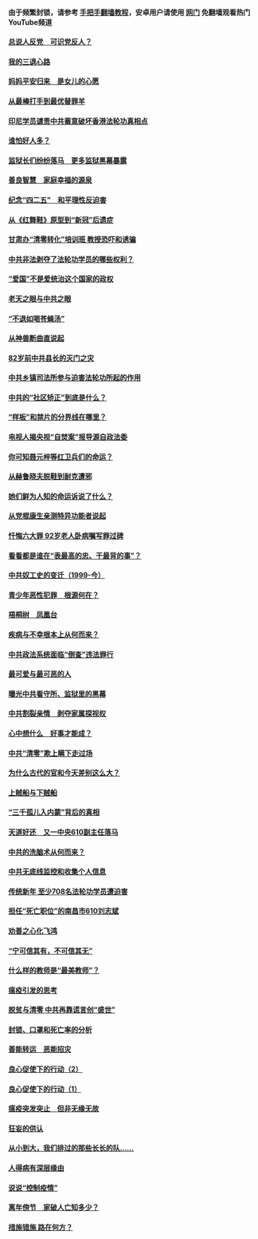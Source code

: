 #### 由于频繁封锁，请参考 [手把手翻墙教程](https://github.com/gfw-breaker/guides/wiki/)，安卓用户请使用 [网门](https://github.com/gfw-breaker/nogfw/blob/master/dl.md?t=05010400) 免翻墙观看热门YouTube频道 

#### [总说人反党　可识党反人？](../pages/19/423820.md?t=05010400) 

#### [我的三退心路](../pages/19/423876.md?t=05010400) 

#### [妈妈平安归来　是女儿的心愿](../pages/19/423947.md?t=05010400) 

#### [从最棒打手到最优替罪羊](../pages/19/423819.md?t=05010400) 

#### [印尼学员谴责中共蓄意破坏香港法轮功真相点](../pages/19/423902.md?t=05010400) 

#### [谁怕好人多？](../pages/19/423774.md?t=05010400) 

#### [监狱长们纷纷落马　更多监狱黑幕暴露](../pages/19/423787.md?t=05010400) 

#### [善良智慧　家庭幸福的源泉](../pages/19/423632.md?t=05010400) 

#### [纪念“四二五”　和平理性反迫害](../pages/19/423660.md?t=05010400) 

#### [从《红舞鞋》原型到“新冠”后遗症](../pages/19/423509.md?t=05010400) 

#### [甘肃办“清零转化”培训班 教授恐吓和诱骗](../pages/19/423498.md?t=05010400) 

#### [中共非法剥夺了法轮功学员的哪些权利？](../pages/19/423392.md?t=05010400) 

#### [“爱国”不是爱统治这个国家的政权](../pages/19/423029.md?t=05010400) 

#### [老天之眼与中共之眼](../pages/19/423378.md?t=05010400) 

#### [“不退如喝苍蝇汤”](../pages/19/423287.md?t=05010400) 

#### [从神兽断曲直说起](../pages/19/423201.md?t=05010400) 

#### [82岁前中共县长的灭门之灾](../pages/19/423055.md?t=05010400) 

#### [中共乡镇司法所参与迫害法轮功所起的作用](../pages/19/423064.md?t=05010400) 

#### [中共的“社区矫正”到底是什么？](../pages/19/422870.md?t=05010400) 

#### [“样板”和禁片的分界线在哪里？](../pages/19/422704.md?t=05010400) 

#### [电视人揭央视“自焚案”报导源自政法委](../pages/19/422770.md?t=05010400) 

#### [你可知聂元梓等红卫兵们的命运？](../pages/19/422848.md?t=05010400) 

#### [从赫鲁晓夫脱鞋到耐克遭邪](../pages/19/422826.md?t=05010400) 

#### [她们鲜为人知的命运诉说了什么？](../pages/19/422754.md?t=05010400) 

#### [从党棍康生亲测特异功能者说起](../pages/19/422657.md?t=05010400) 

#### [忏悔六大罪 92岁老人卧病嘱写罪过碑](../pages/19/422750.md?t=05010400) 

#### [看看都是谁在“表最高的忠、干最背的事”？](../pages/19/422703.md?t=05010400) 

#### [中共奴工史的变迁（1999-今）](../pages/19/422656.md?t=05010400) 

#### [青少年恶性犯罪　根源何在？](../pages/19/422449.md?t=05010400) 

#### [梧桐树　凤凰台](../pages/19/422442.md?t=05010400) 

#### [疾病与不幸根本上从何而来？](../pages/19/422438.md?t=05010400) 

#### [中共政法系统面临“倒查”违法罪行](../pages/19/422497.md?t=05010400) 

#### [最可爱与最可恶的人](../pages/19/422448.md?t=05010400) 

#### [曝光中共看守所、监狱里的黑幕](../pages/19/422390.md?t=05010400) 

#### [中共割裂亲情　剥夺家属探视权](../pages/19/422364.md?t=05010400) 

#### [心中想什么　好事才能成？](../pages/19/422318.md?t=05010400) 

#### [中共“清零”欺上瞒下走过场](../pages/19/422306.md?t=05010400) 

#### [为什么古代的官和今天差别这么大？](../pages/19/422228.md?t=05010400) 

#### [上贼船与下贼船](../pages/19/422276.md?t=05010400) 

#### [“三千孤儿入内蒙”背后的真相](../pages/19/422229.md?t=05010400) 

#### [天道好还　又一中央610副主任落马](../pages/19/422155.md?t=05010400) 

#### [中共的洗脑术从何而来？](../pages/19/422154.md?t=05010400) 

#### [中共无底线监控和收集个人信息](../pages/19/422039.md?t=05010400) 

#### [传统新年 至少708名法轮功学员遭迫害](../pages/19/421946.md?t=05010400) 

#### [担任“死亡职位”的南昌市610刘志斌](../pages/19/421957.md?t=05010400) 

#### [劝善之心化飞鸿](../pages/19/421164.md?t=05010400) 

#### [“宁可信其有，不可信其无”](../pages/19/421691.md?t=05010400) 

#### [什么样的教师是“最美教师”？](../pages/19/421755.md?t=05010400) 

#### [瘟疫引发的思考](../pages/19/421594.md?t=05010400) 

#### [脱贫与清零 中共再靠谎言创“盛世”](../pages/19/421590.md?t=05010400) 

#### [封锁、口罩和死亡率的分析](../pages/19/421495.md?t=05010400) 

#### [善能转运　恶能招灾](../pages/19/421334.md?t=05010400) 

#### [良心促使下的行动（2）](../pages/19/421361.md?t=05010400) 

#### [良心促使下的行动（1）](../pages/19/421302.md?t=05010400) 

#### [瘟疫突发突止　但非无缘无故](../pages/19/421281.md?t=05010400) 

#### [狂妄的供认](../pages/19/421199.md?t=05010400) 

#### [从小到大，我们排过的那些长长的队……](../pages/19/421243.md?t=05010400) 

#### [人得病有深层缘由](../pages/19/420864.md?t=05010400) 

#### [说说“控制疫情”](../pages/19/420831.md?t=05010400) 

#### [离年傍节　家破人亡知多少？](../pages/19/420563.md?t=05010400) 

#### [措施错施  路在何方？](../pages/19/420076.md?t=05010400) 

